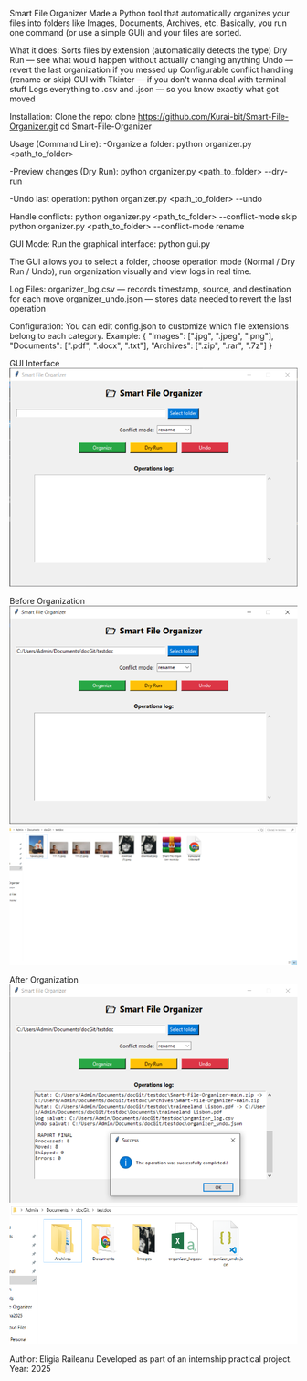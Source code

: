 Smart File Organizer
Made a Python tool that automatically organizes your files into folders like Images, Documents, Archives, etc.
Basically, you run one command (or use a simple GUI) and your files are sorted.

What it does:
Sorts files by extension (automatically detects the type)
Dry Run — see what would happen without actually changing anything
Undo — revert the last organization if you messed up
Configurable conflict handling (rename or skip)
GUI with Tkinter — if you don't wanna deal with terminal stuff
Logs everything to .csv and .json — so you know exactly what got moved

Installation:
Clone the repo:
clone https://github.com/Kurai-bit/Smart-File-Organizer.git
cd Smart-File-Organizer

Usage (Command Line):
-Organize a folder:
python organizer.py <path_to_folder>

-Preview changes (Dry Run):
python organizer.py <path_to_folder> --dry-run

-Undo last operation:
python organizer.py <path_to_folder> --undo

Handle conflicts:
python organizer.py <path_to_folder> --conflict-mode skip
python organizer.py <path_to_folder> --conflict-mode rename


GUI Mode:
Run the graphical interface:
python gui.py


The GUI allows you to select a folder, choose operation mode (Normal / Dry Run / Undo), run organization visually and view logs in real time.


Log Files:
organizer_log.csv — records timestamp, source, and destination for each move
organizer_undo.json — stores data needed to revert the last operation


Configuration:
You can edit config.json to customize which file extensions belong to each category.
Example:
{
  "Images": [".jpg", ".jpeg", ".png"],
  "Documents": [".pdf", ".docx", ".txt"],
  "Archives": [".zip", ".rar", ".7z"]
}

GUI Interface
![GUI Screenshot](screenshots/gui.png)

Before Organization
![Before GUI](screenshots/guibefore.png)
![Before Example](screenshots/exbef.png)

After Organization
![After GUI](screenshots/guiafter.png)
![After Example](screenshots/exafter.png)


Author: Eligia Raileanu
Developed as part of an internship practical project.
Year: 2025
